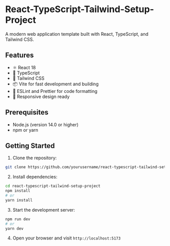 # React-TypeScript-Tailwind-Setup-Project

A modern web application template built with React, TypeScript, and Tailwind CSS.

## Features

- ⚛️ React 18
- 📘 TypeScript
- 🎨 Tailwind CSS
- 📦 Vite for fast development and building
- 🔧 ESLint and Prettier for code formatting
- 📱 Responsive design ready

## Prerequisites

- Node.js (version 14.0 or higher)
- npm or yarn

## Getting Started

1. Clone the repository:
```bash
git clone https://github.com/yourusername/react-typescript-tailwind-setup-project.git
```

2. Install dependencies:
```bash
cd react-typescript-tailwind-setup-project
npm install
# or
yarn install
```

3. Start the development server:
```bash
npm run dev
# or
yarn dev
```

4. Open your browser and visit `http://localhost:5173`